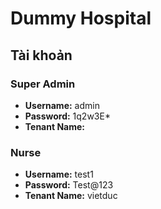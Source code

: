 # Dummy Hospital

## Tài khoản

### Super Admin

- **Username:** admin
- **Password:** 1q2w3E\*
- **Tenant Name:**

### Nurse

- **Username:** test1
- **Password:** Test@123
- **Tenant Name:** vietduc

